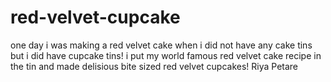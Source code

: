 # red-velvet-cupcake
one day i was making a red velvet cake when i did not have any cake tins but i did have cupcake tins!
i put my world famous red velvet cake recipe in the tin and made delisious bite sized red velvet cupcakes!
Riya Petare

